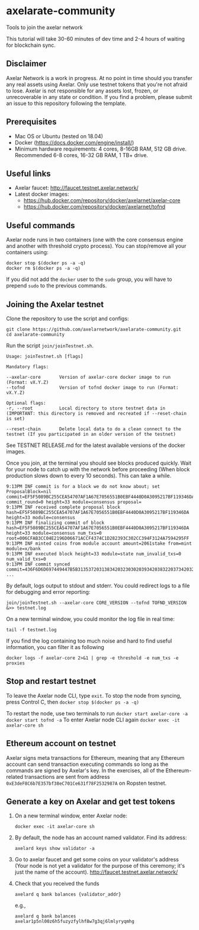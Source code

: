 # axelarate-community
Tools to join the axelar network

This tutorial will take 30-60 minutes of dev time and 2-4 hours of waiting for blockchain sync.

## Disclaimer
Axelar Network is a work in progress. At no point in time should you transfer any real assets using Axelar. Only use testnet tokens that you're not afraid to lose. Axelar is not responsible for any assets lost, frozen, or unrecoverable in any state or condition. If you find a problem, please submit an issue to this repository following the template.


## Prerequisites
- Mac OS or Ubuntu (tested on 18.04)
- Docker (https://docs.docker.com/engine/install/)
- Minimum hardware requirements: 4 cores, 8-16GB RAM, 512 GB drive. Recommended 6-8 cores, 16-32 GB RAM, 1 TB+ drive.

## Useful links
- Axelar faucet: http://faucet.testnet.axelar.network/
- Latest docker images:
  + https://hub.docker.com/repository/docker/axelarnet/axelar-core
  + https://hub.docker.com/repository/docker/axelarnet/tofnd

## Useful commands
Axelar node runs in two containers (one with the core consensus engine and another with threshold crypto process). You can stop/remove all your containers using:
```
docker stop $(docker ps -a -q)
docker rm $(docker ps -a -q)
```
If you did not add the `docker` user to the `sudo` group, you will have to prepend `sudo` to the previous commands.

## Joining the Axelar testnet

Clone the repository to use the script and configs:

```
git clone https://github.com/axelarnetwork/axelarate-community.git
cd axelarate-community
```

Run the script `join/joinTestnet.sh`.
```
Usage: joinTestnet.sh [flags]

Mandatory flags:

--axelar-core       Version of axelar-core docker image to run (Format: vX.Y.Z)
--tofnd             Version of tofnd docker image to run (Format: vX.Y.Z)

Optional flags:
-r, --root          Local directory to store testnet data in (IMPORTANT: this directory is removed and recreated if --reset-chain is set)

--reset-chain       Delete local data to do a clean connect to the testnet (If you participated in an older version of the testnet)

```
See TESTNET RELEASE.md for the latest available versions of the docker images.

Once you join, at the terminal you should see blocks produced quickly. Wait for your node to catch up with the network before proceeding (When block production slows down to every 10 seconds). This can take a while.

```
9:13PM INF commit is for a block we do not know about; set ProposalBlock=nil commit=EF5F5089BC255CEA54707AF1A67E7056551B0EBF4440D0A3095217BF119346DA commit_round=0 height=33 module=consensus proposal=
9:13PM INF received complete proposal block hash=EF5F5089BC255CEA54707AF1A67E7056551B0EBF4440D0A3095217BF119346DA height=33 module=consensus
9:13PM INF finalizing commit of block hash=EF5F5089BC255CEA54707AF1A67E7056551B0EBF4440D0A3095217BF119346DA height=33 module=consensus num_txs=0 root=006CFAB3CC04E2196D06671ACCF4374C1D282393C302CC394F3124A7594295FF
9:13PM INF minted coins from module account amount=2061stake from=mint module=x/bank
9:13PM INF executed block height=33 module=state num_invalid_txs=0 num_valid_txs=0
9:13PM INF commit synced commit=436F6D6D697449447B5B3135372031383420323030203934203832203734203233
...
```
By default, logs output to stdout and stderr. You could redirect logs to a file for debugging and error reporting:
```
join/joinTestnet.sh --axelar-core CORE_VERSION --tofnd TOFND_VERSION &>> testnet.log
```
On a new terminal window, you could monitor the log file in real time:
```
tail -f testnet.log
```
If you find the log containing too much noise and hard to find useful information, you can filter it as following
```
docker logs -f axelar-core 2>&1 | grep -e threshold -e num_txs -e proxies
```

## Stop and restart testnet
To leave the Axelar node CLI, type `exit`.
To stop the node from syncing, press Control C, then 
    ```
    docker stop $(docker ps -a -q)
    ```

To restart the node, use two terminals to run
    ```
    docker start axelar-core -a
    ```
    ```
    docker start tofnd -a
    ```
To enter Axelar node CLI again
    ```
    docker exec -it axelar-core sh
    ```


## Ethereum account on testnet
Axelar signs meta transactions for Ethereum, meaning that any Ethereum account can send transaction executing commands so long as the commands are signed by Axelar's key. In the exercises, all of the Ethereum-related transactions are sent from address `0xE3deF8C6b7E357bf38eC701Ce631f78F2532987A` on Ropsten testnet.

## Generate a key on Axelar and get test tokens
1. On a new terminal window, enter Axelar node:
    ```
    docker exec -it axelar-core sh
    ```
2. By default, the node has an account named validator. Find its address:
    ```
    axelard keys show validator -a
    ```
3. Go to axelar faucet and get some coins on your validator's address (Your node is not yet a validator for the purpose of this ceremony; it's just the name of the account). http://faucet.testnet.axelar.network/

4. Check that you received the funds
    ```
    axelard q bank balances {validator_addr}
    ```
    e.g.,
    ```
    axelard q bank balances axelar1p5nl00z6h5fuzyzfylhf8w7g3qj6lmlyryqmhg
    ```
